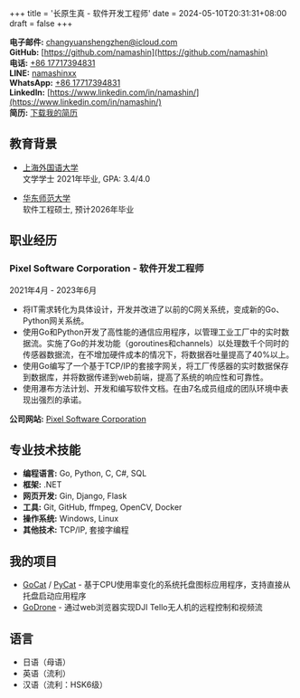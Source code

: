 +++
title = '长原生真 - 软件开发工程师'
date = 2024-05-10T20:31:31+08:00
draft = false
+++

**电子邮件:** [changyuanshengzhen@icloud.com](mailto:changyuanshengzhen@icloud.com)  
**GitHub:** [https://github.com/namashin](https://github.com/namashin)  
**电话:** [+86 17717394831](tel:+8617717394831)  
**LINE:** [namashinxx](https://line.me/ti/p/~namashinxx)  
**WhatsApp:** [+86 17717394831](https://wa.me/8617717394831)  
**LinkedIn:** [https://www.linkedin.com/in/namashin/](https://www.linkedin.com/in/namashin/)  
**简历:** [下载我的简历](/resume/resume-ch.pdf)

## 教育背景

- [上海外国语大学](https://www.shisu.edu.cn/)  
  文学学士 2021年毕业, GPA: 3.4/4.0

- [华东师范大学](https://www.ecnu.edu.cn/)  
  软件工程硕士, 预计2026年毕业

## 职业经历

### Pixel Software Corporation - 软件开发工程师

2021年4月 - 2023年6月

- 将IT需求转化为具体设计，开发并改进了以前的C网关系统，变成新的Go、Python网关系统。
- 使用Go和Python开发了高性能的通信应用程序，以管理工业工厂中的实时数据流。实施了Go的并发功能（goroutines和channels）以处理数千个同时的传感器数据流，在不增加硬件成本的情况下，将数据吞吐量提高了40%以上。
- 使用Go编写了一个基于TCP/IP的套接字网关，将工厂传感器的实时数据保存到数据库，并将数据传递到web前端，提高了系统的响应性和可靠性。
- 使用瀑布方法计划、开发和编写软件文档。在由7名成员组成的团队环境中表现出强烈的承诺。

**公司网站:** [Pixel Software Corporation](https://www.pixelsoft.co.jp/pc/index.html)

## 专业技术技能

- **编程语言:** Go, Python, C, C#, SQL
- **框架:** .NET
- **网页开发:** Gin, Django, Flask
- **工具:** Git, GitHub, ffmpeg, OpenCV, Docker
- **操作系统:** Windows, Linux
- **其他技术:** TCP/IP, 套接字编程

## 我的项目

- [GoCat](https://github.com/namashin/GoCat) / [PyCat](https://github.com/namashin/PyCat) - 基于CPU使用率变化的系统托盘图标应用程序，支持直接从托盘启动应用程序
- [GoDrone](https://github.com/namashin/GoDrone) - 通过web浏览器实现DJI Tello无人机的远程控制和视频流

## 语言

- 日语（母语）
- 英语（流利）
- 汉语（流利：HSK6级）
